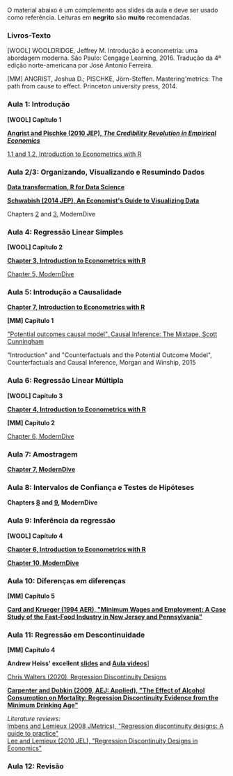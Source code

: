 O material abaixo é um complemento aos slides da aula e deve ser usado como referência. Leituras em **negrito** são **muito** recomendadas.

### Livros-Texto

[WOOL] WOOLDRIDGE, Jeffrey M. Introdução à econometria: uma abordagem moderna. São Paulo: Cengage Learning, 2016. Tradução da 4ª edição norte-americana por José Antonio Ferreira.

[MM] ANGRIST, Joshua D.; PISCHKE, Jörn-Steffen. Mastering'metrics: The path from cause to effect. Princeton university press, 2014.


### Aula 1: Introdução

**[WOOL] Capítulo 1**

[**Angrist and Pischke (2010 JEP), *The Credibility Revolution in Empirical Economics***](https://www.aeaweb.org/articles?id=10.1257/jep.24.2.3)  

[1.1 and 1.2, Introduction to Econometrics with R](https://scpoecon.github.io/ScPoEconometrics/R-intro.html)


### Aula 2/3: Organizando, Visualizando e Resumindo Dados

[**Data transformation, R for Data Science**](https://r4ds.had.co.nz/transform.html)

[**Schwabish (2014 JEP), An Economist's Guide to Visualizing Data**](https://www.aeaweb.org/articles?id=10.1257/jep.28.1.209)

Chapters [2](https://moderndive.com/2-viz.html) and [3](https://moderndive.com/3-wrangling.html), ModernDive


### Aula 4: Regressão Linear Simples

**[WOOL] Capítulo 2**

[**Chapter 3, Introduction to Econometrics with R**](https://scpoecon.github.io/ScPoEconometrics/linreg.html)

[Chapter 5, ModernDive](https://moderndive.com/5-regression.html)


### Aula 5: Introdução a Causalidade

[**Chapter 7, Introduction to Econometrics with R**](https://scpoecon.github.io/ScPoEconometrics/causality.html)

**[MM] Capítulo 1**

["Potential outcomes causal model", Causal Inference: The Mixtape, Scott Cunningham](http://scunning.com/cunningham_mixtape.pdf)

"Introduction" and "Counterfactuals and the Potential Outcome Model", Counterfactuals and Causal Inference, Morgan and Winship, 2015


### Aula 6: Regressão Linear Múltipla

**[WOOL] Capítulo 3**

[**Chapter 4, Introduction to Econometrics with R**](https://scpoecon.github.io/ScPoEconometrics/multiple-reg.html)

**[MM] Capítulo 2**

[Chapter 6, ModernDive](https://moderndive.com/6-multiple-regression.html)


### Aula 7: Amostragem

[**Chapter 7, ModernDive**](https://moderndive.com/7-sampling.html)


### Aula 8: Intervalos de Confiança e Testes de Hipóteses

**Chapters [8](https://moderndive.com/8-confidence-intervals.html) and [9](https://moderndive.com/9-hypothesis-testing.html), ModernDive**

### Aula 9: Inferência da regressão

**[WOOL] Capítulo 4**

[**Chapter 6, Introduction to Econometrics with R**](https://scpoecon.github.io/ScPoEconometrics/std-errors.html)

[**Chapter 10, ModernDive**](https://moderndive.com/10-inference-for-regression.html)

### Aula 10: Diferenças em diferenças

**[MM] Capítulo 5**

[**Card and Krueger (1994 AER), "Minimum Wages and Employment: A Case Study of the Fast-Food Industry in New Jersey and Pennsylvania"**](http://davidcard.berkeley.edu/papers/njmin-aer.pdf)


### Aula 11: Regressão em Descontinuidade

**[MM] Capítulo 4**

**Andrew Heiss' excellent [slides](https://evalsp20.classes.andrewheiss.com/slides/PMAP-8521_2020-04-01.pdf) and [Aula videos](https://evalsp20.classes.andrewheiss.com/class/11-class/)**]

[Chris Walters (2020), Regression Discontinuity Designs](https://www.aeaweb.org/webcasts/2020/mastering-mostly-harmless-econometrics-part-7)

[**Carpenter and Dobkin (2009, AEJ: Applied), "The Effect of Alcohol Consumption on Mortality: Regression Discontinuity Evidence from the Minimum Drinking Age"**](https://www.aeaweb.org/articles?id=10.1257/app.1.1.164)

*Literature reviews:*  
[Imbens and Lemieux (2008 JMetrics), "Regression discontinuity designs: A guide to practice"](https://faculty.smu.edu/millimet/classes/eco7377/papers/imbens%20lemieux%202008.pdf)  
[Lee and Lemieux (2010 JEL), "Regression Discontinuity Designs in Economics"](https://www.princeton.edu/~davidlee/wp/RDDEconomics.pdf)


### Aula 12: Revisão



